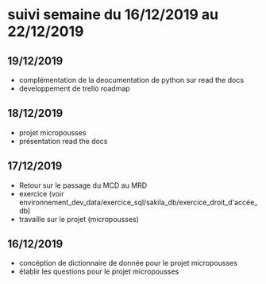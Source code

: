 # suivi semaine du 16/12/2019 au 22/12/2019

## 19/12/2019

* complémentation de la deocumentation de python sur read the docs
* developpement de trello roadmap

## 18/12/2019

* projet micropousses
* présentation read the docs

## 17/12/2019

* Retour sur le passage du MCD au MRD
* exercice (voir environnement_dev_data/exercice_sql/sakila_db/exercice_droit_d'accée_db)
* travaille sur le projet (micropousses)

## 16/12/2019

* concéption de dictionnaire de donnée pour le projet micropousses
* établir les questions pour le projet micropousses 
